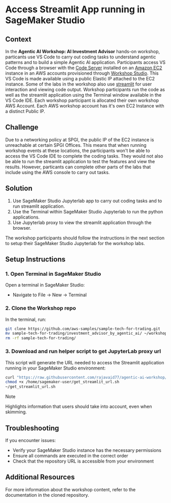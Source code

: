 # Access Streamlit App running in SageMaker Studio

## Context
In the **Agentic AI Workshop: AI Investment Advisor** hands-on workshop, particants use VS Code to carry out coding tasks to understand agentic patterns and to build a simple Agentic AI application. Participants access VS Code through a browser with the [Code Server](https://github.com/coder/code-server) installed on an [Amazon EC2](https://aws.amazon.com/ec2/) instance in an AWS accounts provisioned through [Workshop Studio](https://studio.us-east-1.prod.workshops.aws/workshops). This VS Code is made available using a public Elastic IP attached to the EC2 instance. Some of the labs in the workshop also use [streamlit](https://streamlit.io/) for user interaction and viewing code output. Workshop participants run the code as well as the streamlit application using the Terminal window available in the VS Code IDE. Each workshop participant is allocated their own workshop AWS Account. Each AWS workshop account has it's own EC2 Instance with a distinct Public IP.


## Challenge
Due to a networking policy at SPGI, the public IP of the EC2 instance is unreachable at certain SPGI Offices. This means that when running workshop events at these locations, the participants won't be able to access the VS Code IDE to complete the coding tasks. They would not also be able to run the streamlit application to test the features and view the results. However, particants can complete other parts of the labs that include using the AWS console to carry out tasks.

## Solution
1. Use SageMaker Studio Jupyterlab app to carry out coding tasks and to run streamlit application.
2. Use the Terminal within SageMaker Studio Jupyterlab to run the python applications.
3. Use Jupyterlab proxy to view the streamlit application through the browser.

The workshop participants should follow the instructions in the next section to setup their SageMaker Studio Jupyterlab for the workshop labs.

## Setup Instructions

### 1. Open Terminal in SageMaker Studio

Open a terminal in SageMaker Studio:
- Navigate to File → New → Terminal

<!--
### 2. Download the Workshop assets

In the terminal, run:

```bash
curl "https://ws-assets-prod-iad-r-pdx-f3b3f9f1a7d6a3d0.s3.us-west-2.amazonaws.com/5d74d234-0149-4b82-982a-4c040b85d0f2/workshop_2.zip" -o "/home/sagemaker-user/workshop.zip"
unzip /home/sagemaker-user/workshop.zip -d /home/sagemaker-user/workshop
```
-->

### 2. Clone the Workshop repo

In the terminal, run:

```bash
git clone https://github.com/aws-samples/sample-tech-for-trading.git
mv sample-tech-for-trading/investment_advisor_by_agentic_ai/ ~/workshop
rm -rf sample-tech-for-trading/
```

### 3. Download and run helper script to get JupyterLab proxy url

This script will generate the URL needed to access the Streamlit application running in your SageMaker Studio environment:

```bash
curl "https://raw.githubusercontent.com/rajavaid77/agentic-ai-workshop/refs/heads/main/get_streamlit_url.sh" -o "/home/sagemaker-user/get_streamlit_url.sh"
chmod +x /home/sagemaker-user/get_streamlit_url.sh
~/get_streamlit_url.sh
```

> [!NOTE]  
> Highlights information that users should take into account, even when skimming.
 


## Troubleshooting

If you encounter issues:
- Verify your SageMaker Studio instance has the necessary permissions
- Ensure all commands are executed in the correct order
- Check that the repository URL is accessible from your environment

## Additional Resources

For more information about the workshop content, refer to the documentation in the cloned repository.

